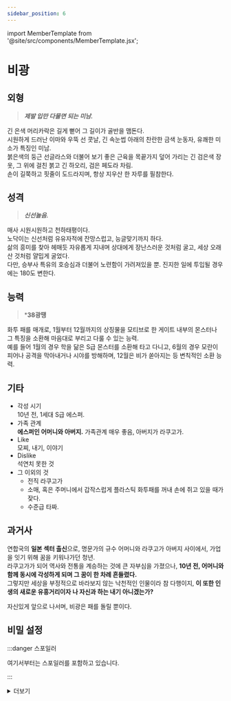 ```yaml
---
sidebar_position: 6
---
```


import MemberTemplate from '@site/src/components/MemberTemplate.jsx';

# 비광

<MemberTemplate
  title="울프독"
  image="/img/w.png"
  codename="雨光"
  gender="남성"
  age="30"
  height="186cm"
  affiliation="울프독 - 특급 요원"
  ability="[S급] - 38광땡"
  bg="#3AB8DE"
  cr="#fff"
/>

## 외형
> ***제발 입만 다물면 되는 미남.***

긴 은색 머리카락은 길게 뻗어 그 길이가 골반을 맴돈다.  
시원하게 드러난 이마와 우뚝 선 콧날, 긴 속눈썹 아래의 찬란한 금색 눈동자, 유쾌한 미소가 특징인 미남.  
붉은색의 둥근 선글라스와 더불어 보기 좋은 근육을 목끝가지 덮어 가리는 긴 검은색 장옷, 그 위에 걸친 붉고 긴 하오리, 검은 페도라 차림.  
손이 길쭉하고 핏줄이 도드라지며, 항상 지우산 한 자루를 필참한다.  

## 성격
> ***신선놀음.***

매사 시원시원하고 천하태평이다.  
노닥이는 신선처럼 유유자적에 잔망스럽고, 능글맞기까지 하다.  
삶의 흥미를 찾아 헤매듯 자유롭게 지내며 상대에게 장난스러운 것처럼 굴고, 세상 오래 산 것처럼 얄밉게 굴었다.  
다만, 승부사 특유의 호승심과 더불어 노련함이 가려져있을 뿐. 진지한 일에 투입될 경우에는 180도 변한다.

## 능력
> ***38광땡**

화투 패를 매개로, 1월부터 12월까지의 상징물을 모티브로 한 게이트 내부의 몬스터나 그 특징을 소환해 마음대로 부리고 다룰 수 있는 능력.  
예를 들어 1월의 경우 학을 닮은 S급 몬스터를 소환해 타고 다니고, 6월의 경우 모란이 피어나 공격을 막아내거나 시야를 방해하며, 12월은 비가 쏟아지는 등 변칙적인 소환 능력.  

## 기타
- 각성 시기  
10년 전, 1세대 S급 에스퍼.
- 가족 관계  
**에스퍼인 어머니와 아버지.** 가족관계 매우 좋음, 아버지가 라쿠고가.
- Like  
모찌, 내기, 이야기
- Dislike  
석연치 못한 것
- 그 이외의 것
  - 전직 라쿠고가
  - 소매, 혹은 주머니에서 갑작스럽게 플라스틱 화투패를 꺼내 손에 쥐고 있을 때가 잦다. 
  - 수준급 타짜.  
    
## 과거사
연합국의 **일본 섹터 출신**으로, 명문가의 규수 어머니와 라쿠고가 아버지 사이에서, 가업을 잇기 위해 꿈을 키워나가던 청년.  
라쿠고가가 되어 역사와 전통을 계승하는 것에 큰 자부심을 가졌으나, **10년 전, 어머니와 함께 동시에 각성하게 되며 그 꿈이 한 차례 흔들렸다.**  
그렇지만 세상을 부정적으로 바라보지 않는 낙천적인 인물이라 참 다행이지, **이 또한 인생의 새로운 유흥거리이자 나 자신과 하는 내기 아니겠는가?**  

자신있게 앞으로 나서며, 비광은 패를 돌릴 뿐이다.

## 비밀 설정

:::danger 스포일러

여기서부터는 스포일러를 포함하고 있습니다.

:::


<details>
  <summary>
    더보기
  </summary>

  아마코우 야나기. 정치로 유서깊은 가문, **아마코우 가문**의 독자. 
  무엇이든 얻고자 하면 손에 쥐었고, 하고자 한다면 스스로 해낼 수 있을 만큼 유능한 삶을 살아왔다.
  **야나기는 세상의 빛을 그러모아 쥔 자였다.**
  삡삐고도리...

</details>
